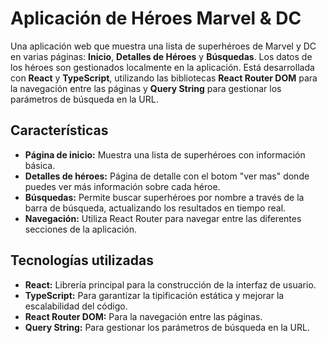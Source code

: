 # Aplicación de Héroes Marvel & DC

Una aplicación web que muestra una lista de superhéroes de Marvel y DC en varias páginas: **Inicio**, **Detalles de Héroes** y **Búsquedas**. Los datos de los héroes son gestionados localmente en la aplicación. Está desarrollada con **React** y **TypeScript**, utilizando las bibliotecas **React Router DOM** para la navegación entre las páginas y **Query String** para gestionar los parámetros de búsqueda en la URL.

## Características

- **Página de inicio:** Muestra una lista de superhéroes con información básica.
- **Detalles de héroes:** Página de detalle con el botom "ver mas" donde puedes ver más información sobre cada héroe.
- **Búsquedas:** Permite buscar superhéroes por nombre a través de la barra de búsqueda, actualizando los resultados en tiempo real.
- **Navegación:** Utiliza React Router para navegar entre las diferentes secciones de la aplicación.

## Tecnologías utilizadas

- **React:** Librería principal para la construcción de la interfaz de usuario.
- **TypeScript:** Para garantizar la tipificación estática y mejorar la escalabilidad del código.
- **React Router DOM:** Para la navegación entre las páginas.
- **Query String:** Para gestionar los parámetros de búsqueda en la URL.

